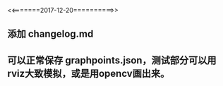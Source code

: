 <<=======2017-12-20==========>>
## 添加 changelog.md
## 可以正常保存 graphpoints.json，测试部分可以用rviz大致模拟，或是用opencv画出来。
